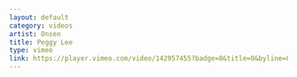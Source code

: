 ```yaml
---
layout: default
category: videos
artist: Onsen
title: Peggy Lee
type: vimeo
link: https://player.vimeo.com/video/142957455?badge=0&title=0&byline=0
---
```


